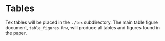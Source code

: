 # Tables

Tex tables will be placed in the `./tex` subdirectory. The main table
figure document, `table_figures.Rnw`, will produce all tables and
figures found in the paper.



